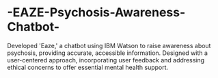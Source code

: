 # -EAZE-Psychosis-Awareness-Chatbot-
Developed 'Eaze,' a chatbot using IBM Watson to raise awareness about psychosis, providing accurate, accessible information. Designed with a user-centered approach, incorporating user feedback and addressing ethical concerns to offer essential mental health support.
